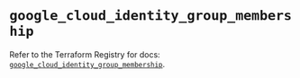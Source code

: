 # `google_cloud_identity_group_membership`

Refer to the Terraform Registry for docs: [`google_cloud_identity_group_membership`](https://registry.terraform.io/providers/hashicorp/google-beta/5.39.1/docs/resources/google_cloud_identity_group_membership).

